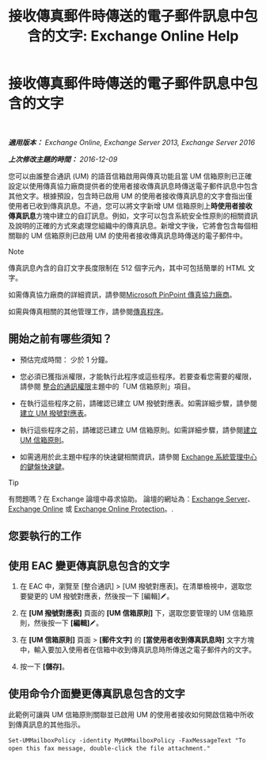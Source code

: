 ﻿---
title: '接收傳真郵件時傳送的電子郵件訊息中包含的文字: Exchange Online Help'
TOCTitle: 接收傳真郵件時傳送的電子郵件訊息中包含的文字
ms:assetid: 48244e58-b7d6-4f0e-bbae-d22bf0fc11ff
ms:mtpsurl: https://technet.microsoft.com/zh-tw/library/Bb201684(v=EXCHG.150)
ms:contentKeyID: 51409185
ms.date: 05/23/2018
mtps_version: v=EXCHG.150
ms.translationtype: MT
---

# 接收傳真郵件時傳送的電子郵件訊息中包含的文字

 

_**適用版本：** Exchange Online, Exchange Server 2013, Exchange Server 2016_

_**上次修改主題的時間：** 2016-12-09_

您可以由誰整合通訊 (UM) 的語音信箱啟用與傳真功能且當 UM 信箱原則已正確設定以使用傳真協力廠商提供者的使用者接收傳真訊息時傳送電子郵件訊息中包含其他文字。根據預設，包含時已啟用 UM 的使用者接收傳真訊息的文字會指出僅使用者已收到傳真訊息。不過，您可以將文字新增 UM 信箱原則上**時使用者接收傳真訊息**方塊中建立的自訂訊息。例如，文字可以包含系統安全性原則的相關資訊及說明的正確的方式來處理您組織中的傳真訊息。新增文字後，它將會包含每個相關聯的 UM 信箱原則已啟用 UM 的使用者接收傳真訊息時傳送的電子郵件中。


> [!NOTE]  
> 傳真訊息內含的自訂文字長度限制在 512 個字元內，其中可包括簡單的 HTML 文字。




如需傳真協力廠商的詳細資訊，請參閱[Microsoft PinPoint 傳真協力廠商](https://go.microsoft.com/fwlink/?linkid=190238)。

如需與傳真相關的其他管理工作，請參閱[傳真程序](faxing-procedures-exchange-2013-help.md)。

## 開始之前有哪些須知？

  - 預估完成時間： 少於 1 分鐘。

  - 您必須已獲指派權限，才能執行此程序或這些程序。若要查看您需要的權限，請參閱 [整合的通訊權限](unified-messaging-permissions-exchange-2013-help.md)主題中的「UM 信箱原則」項目。

  - 在執行這些程序之前，請確認已建立 UM 撥號對應表。如需詳細步驟，請參閱[建立 UM 撥號對應表](create-a-um-dial-plan-exchange-2013-help.md)。

  - 執行這些程序之前，請確認已建立 UM 信箱原則。如需詳細步驟，請參閱[建立 UM 信箱原則](create-a-um-mailbox-policy-exchange-2013-help.md)。

  - 如需適用於此主題中程序的快速鍵相關資訊，請參閱 [Exchange 系統管理中心的鍵盤快速鍵](keyboard-shortcuts-in-the-exchange-admin-center-exchange-online-protection-help.md)。


> [!TIP]  
> 有問題嗎？在 Exchange 論壇中尋求協助。 論壇的網址為：<a href="https://go.microsoft.com/fwlink/p/?linkid=60612">Exchange Server</a>、 <a href="https://go.microsoft.com/fwlink/p/?linkid=267542">Exchange Online</a> 或 <a href="https://go.microsoft.com/fwlink/p/?linkid=285351">Exchange Online Protection</a>。.




## 您要執行的工作

## 使用 EAC 變更傳真訊息包含的文字

1.  在 EAC 中，瀏覽至 \[整合通訊\] \> \[UM 撥號對應表\]。在清單檢視中，選取您要變更的 UM 撥號對應表，然後按一下 \[編輯\]![編輯圖示](images/JJ218640.6f53ccb2-1f13-4c02-bea0-30690e6ea71d(EXCHG.150).gif "編輯圖示")。

2.  在 **\[UM 撥號對應表\]** 頁面的 **\[UM 信箱原則\]** 下，選取您要管理的 UM 信箱原則，然後按一下 **\[編輯\]**![編輯圖示](images/JJ218640.6f53ccb2-1f13-4c02-bea0-30690e6ea71d(EXCHG.150).gif "編輯圖示")。

3.  在 **\[UM 信箱原則\]** 頁面 \> **\[郵件文字\]** 的 **\[當使用者收到傳真訊息時\]** 文字方塊中，輸入要加入使用者在信箱中收到傳真訊息時所傳送之電子郵件內的文字。

4.  按一下 **\[儲存\]**。

## 使用命令介面變更傳真訊息包含的文字

此範例可讓與 UM 信箱原則關聯並已啟用 UM 的使用者接收如何開啟信箱中所收到傳真訊息的其他指示。

    Set-UMMailboxPolicy -identity MyUMMailboxPolicy -FaxMessageText "To open this fax message, double-click the file attachment."

